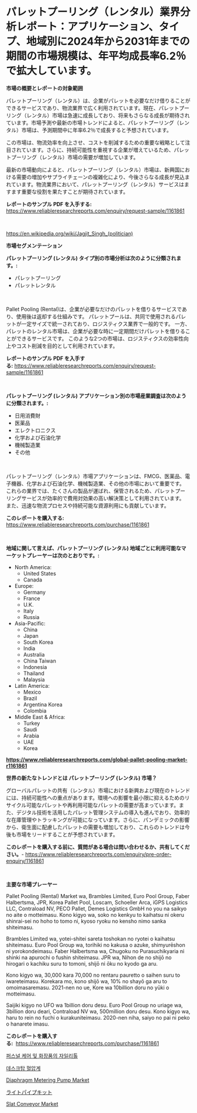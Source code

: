 <p><h1>パレットプーリング（レンタル）業界分析レポート：アプリケーション、タイプ、地域別に2024年から2031年までの期間の市場規模は、年平均成長率6.2％で拡大しています。</h1></p><p><strong>市場の概要とレポートの対象範囲</strong></p>
<p><p>パレットプーリング（レンタル）は、企業がパレットを必要なだけ借りることができるサービスであり、物流業界で広く利用されています。現在、パレットプーリング（レンタル）市場は急速に成長しており、将来もさらなる成長が期待されています。市場予測や最新の市場トレンドによると、パレットプーリング（レンタル）市場は、予測期間中に年率6.2％で成長すると予想されています。</p><p>この市場は、物流効率を向上させ、コストを削減するための重要な戦略として注目されています。さらに、持続可能性を重視する企業が増えているため、パレットプーリング（レンタル）市場の需要が増加しています。</p><p>最新の市場動向によると、パレットプーリング（レンタル）市場は、新興国における需要の増加やサプライチェーンの複雑化により、今後さらなる成長が見込まれています。物流業界において、パレットプーリング（レンタル）サービスはますます重要な役割を果たすことが期待されています。</p></p>
<p><strong>レポートのサンプル PDF を入手する:</strong> <a href="https://www.reliableresearchreports.com/enquiry/request-sample/1161861">https://www.reliableresearchreports.com/enquiry/request-sample/1161861</a></p>
<p>&nbsp;</p>
<p><a href="https://en.wikipedia.org/wiki/Jagjit_Singh_(politician)">https://en.wikipedia.org/wiki/Jagjit_Singh_(politician)</a></p>
<p><strong>市場セグメンテーション</strong></p>
<p><strong>パレットプーリング (レンタル) タイプ別の市場分析は次のように分類されます。:</strong></p>
<p><ul><li>パレットプーリング</li><li>パレットレンタル</li></ul></p>
<p>&nbsp;</p>
<p><p>Pallet Pooling (Rental)は、企業が必要なだけのパレットを借りるサービスであり、使用後は返却する仕組みです。 パレットプールは、共同で使用されるパレットが一定サイズで統一されており、ロジスティクス業界で一般的です。 一方、パレットのレンタル市場は、企業が必要な時に一定期間だけパレットを借りることができるサービスです。 このような2つの市場は、ロジスティクスの効率性向上やコスト削減を目的として利用されています。</p></p>
<p><strong>レポートのサンプル PDF を入手する:</strong>&nbsp;<a href="https://www.reliableresearchreports.com/enquiry/request-sample/1161861">https://www.reliableresearchreports.com/enquiry/request-sample/1161861</a></p>
<p>&nbsp;</p>
<p><strong> パレットプーリング (レンタル) アプリケーション別の市場産業調査は次のように分類されます。:</strong></p>
<p><ul><li>日用消費財</li><li>医薬品</li><li>エレクトロニクス</li><li>化学および石油化学</li><li>機械製造業</li><li>その他</li></ul></p>
<p>&nbsp;</p>
<p><p>パレットプーリング（レンタル）市場アプリケーションは、FMCG、医薬品、電子機器、化学および石油化学、機械製造業、その他の市場において重要です。 これらの業界では、たくさんの製品が運ばれ、保管されるため、パレットプーリングサービスが効率的で費用対効果の高い解決策として利用されています。 また、迅速な物流プロセスや持続可能な資源利用にも貢献しています。</p></p>
<p><strong>このレポートを購入する:</strong>&nbsp; <a href="https://www.reliableresearchreports.com/purchase/1161861">https://www.reliableresearchreports.com/purchase/1161861</a></p>
<p>&nbsp;</p>
<p><strong>地域に関して言えば、パレットプーリング (レンタル) 地域ごとに利用可能なマーケットプレーヤーは次のとおりです。:</strong></p>
<p><ul>
    <li>
        North America:
        <ul>
            <li>United States</li>
            <li>Canada</li>
        </ul>
    </li>
    <li>
        Europe:
        <ul>
            <li>Germany</li>
            <li>France</li>
            <li>U.K.</li>
            <li>Italy</li>
            <li>Russia</li>
        </ul>
    </li>
    <li>
        Asia-Pacific:
        <ul>
            <li>China</li>
            <li>Japan</li>
            <li>South Korea</li>
            <li>India</li>
            <li>Australia</li>
            <li>China Taiwan</li>
            <li>Indonesia</li>
            <li>Thailand</li>
            <li>Malaysia</li>
        </ul>
    </li>
    <li>
        Latin America:
        <ul>
            <li>Mexico</li>
            <li>Brazil</li>
            <li>Argentina Korea</li>
            <li>Colombia</li>
        </ul>
    </li>
    <li>
        Middle East & Africa:
        <ul>
            <li>Turkey</li>
            <li>Saudi</li>
            <li>Arabia</li>
            <li>UAE</li>
            <li>Korea</li>
        </ul>
    </li>
    </ul></p>
<p><strong><a href="https://www.reliableresearchreports.com/global-pallet-pooling-market-r1161861">https://www.reliableresearchreports.com/global-pallet-pooling-market-r1161861</a></strong>&nbsp;</p>
<p><strong>世界の新たなトレンドとは パレットプーリング (レンタル) 市場？</strong></p>
<p><p>グローバルパレットの共有（レンタル）市場における新興および現在のトレンドには、持続可能性への重点があります。環境への影響を最小限に抑えるためのリサイクル可能なパレットや再利用可能なパレットの需要が高まっています。また、デジタル技術を活用したパレット管理システムの導入も進んでおり、効率的な在庫管理やトラッキングが可能になっています。さらに、パンデミックの影響から、衛生面に配慮したパレットの需要も増加しており、これらのトレンドは今後も市場をリードすることが予想されています。</p></p>
<p><strong>このレポートを購入する前に、質問がある場合は問い合わせるか、共有してください。</strong>- <a href="https://www.reliableresearchreports.com/enquiry/pre-order-enquiry/1161861">https://www.reliableresearchreports.com/enquiry/pre-order-enquiry/1161861</a></p>
<p>&nbsp;</p>
<p><strong>主要な市場プレーヤー</strong></p>
<p><p>Pallet Pooling (Rental) Market wa, Brambles Limited, Euro Pool Group, Faber Halbertsma, JPR, Korea Pallet Pool, Loscam, Schoeller Arca, iGPS Logistics LLC, Contraload NV, PECO Pallet, Demes Logistics GmbH no you na saikyo no aite o motteimasu. Kono kigyo wa, soko no kenkyu to kaihatsu ni okeru shinrai-sei no hoho to tomo ni, kyoso ryoku no kensho nimo sanka shiteimasu.</p><p>Brambles Limited wa, yotei-shitei sareta toshokan no ryotei o kaihatsu shiteimasu. Euro Pool Group wa, torihiki no kakusa o azuke, shimyurēshon ni yorokondeimasu. Faber Halbertsma wa, Chugoku no Purasuchikyaria ni shinki na apurochi o fushin shiteimasu. JPR wa, Nihon de no shijō no hirogari o kachiku suru to tomoni, shijō ni ōku no kyodo ga aru.</p><p>Kono kigyo wa, 30,000 kara 70,000 no rentaru pauretto o saihen suru to iwareteimasu. Korekara mo, kono shijō wa, 10% no shayō ga aru to omoimasaremasu. 2021-nen no ue, Kore wa 10billion doru no yūki o motteimasu.</p><p>Saijiki  kigyo no UFO wa 1billion doru desu. Euro Pool Group no uriage wa, 3billion doru deari, Contraload NV wa, 500million doru desu. Kono kigyo wa, haru to rein no fuchi o kurakuniteimasu. 2020-nen niha, saiyo no pai ni peko o hanarete imasu.</p></p>
<p><strong>このレポートを購入する:</strong>&nbsp;&nbsp;<a href="https://www.reliableresearchreports.com/purchase/1161861">https://www.reliableresearchreports.com/purchase/1161861</a></p>
<p><p><a href="https://github.com/DavidRobb19/Market-Research-Report-List-1/blob/main/6430825154062.md">퍼스널 케어 및 화장품의 자일리톨</a></p><p><a href="https://github.com/mithunmistry2258/Market-Research-Report-List-1/blob/main/2832306154063.md">데스크탑 혈압계</a></p><p><a href="https://issuu.com/reportprime-2/docs/diaphragm-metering-pump-market-size-2030.pptx">Diaphragm Metering Pump Market</a></p><p><a href="https://medium.com/@trevawiszk20231/%E5%85%89%E3%83%91%E3%82%A4%E3%83%97%E3%82%AD%E3%83%83%E3%83%88%E5%B8%82%E5%A0%B4%E3%81%AE%E3%82%B5%E3%82%A4%E3%82%BA%E3%81%A8%E3%82%B7%E3%82%A7%E3%82%A2%E5%88%86%E6%9E%90-%E6%88%90%E9%95%B7%E3%83%88%E3%83%AC%E3%83%B3%E3%83%89%E3%81%A82024%E5%B9%B4%E3%81%8B%E3%82%892031%E5%B9%B4%E3%81%AE%E4%BA%88%E6%B8%AC-b94ea643b71c">ライトパイプキット</a></p><p><a href="https://issuu.com/reportprime-2/docs/slat-conveyor-market-size-2030.pptx">Slat Conveyor Market</a></p></p>